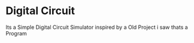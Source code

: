 # Digital Circuit

Its a Simple Digital Circuit Simulator inspired by a Old Project i saw thats a Program
